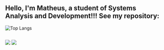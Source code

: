 ## Hello, I'm Matheus, a student of Systems Analysis and Development!!! See my repository:

<!---
Matheus-BRC/Matheus-BRC is a ✨ special ✨ repository because its `README.md` (this file) appears on your GitHub profile.
You can click the Preview link to take a look at your changes.
--->

<!--- ![GitHub stats](https://github-readme-stats.vercel.app/api?username=Matheus-BRC&show_icons=true&theme=default#gh-light-mode-only)--->
![Top Langs](https://github-readme-stats.vercel.app/api/top-langs/?username=Matheus-BRC&layout=compact)

##
 
<div>  
  <a href = "mailto:matheusbatista327@gmail.com"><img src="https://img.shields.io/badge/-Gmail-%23333?style=for-the-badge&logo=gmail&logoColor=white" target="_blank"></a>
  <a href="https://www.linkedin.com/in/matheus-carvalho-4013941a2" target="_blank"><img src="https://img.shields.io/badge/-LinkedIn-%230077B5?style=for-the-badge&logo=linkedin&logoColor=white" target="_blank"></a> 
</div>
